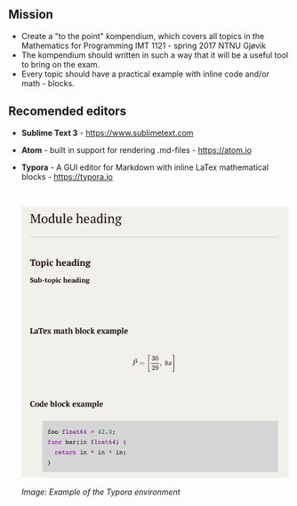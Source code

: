 ## Mission
- Create a "to the point" kompendium, which covers all topics in the Mathematics for Programming IMT 1121 - spring 2017 NTNU Gjøvik
- The kompendium should written in such a way that it will be a useful tool to bring on the exam.
- Every topic should have a practical example with inline code and/or math - blocks.

## Recomended editors
- **Sublime Text 3** - https://www.sublimetext.com

- **Atom** - built in support for rendering .md-files - https://atom.io

- **Typora** - A GUI editor for Markdown with inline LaTex mathematical blocks - https://typora.io

  ​

  ![img](_img/typora_example.png)

  *Image: Example of the Typora environment*


